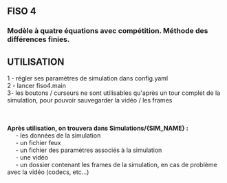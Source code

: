 ## FISO 4
### <b>Modèle à quatre équations avec compétition. Méthode des différences finies.</b>

## UTILISATION 

1 - régler ses paramètres de simulation dans config.yaml<br>
2 - lancer fiso4.main<br>
3- les boutons / curseurs ne sont utilisables qu'après un tour complet de la simulation,
pour pouvoir sauvegarder la vidéo / les frames<br>


<br>
<br>
<b>Après utilisation, on trouvera dans Simulations/{SIM_NAME} :</b><br>
    &nbsp;&nbsp;&nbsp;&nbsp;&nbsp;- les données de la simulation<br>
    &nbsp;&nbsp;&nbsp;&nbsp;&nbsp;- un fichier feux<br>
    &nbsp;&nbsp;&nbsp;&nbsp;&nbsp;- un fichier des paramètres associés à la simulation<br>
    &nbsp;&nbsp;&nbsp;&nbsp;&nbsp;- une vidéo<br>
    &nbsp;&nbsp;&nbsp;&nbsp;&nbsp;- un dossier contenant les frames de la simulation, en cas de problème avec la vidéo
    (codecs, etc...)<br>


